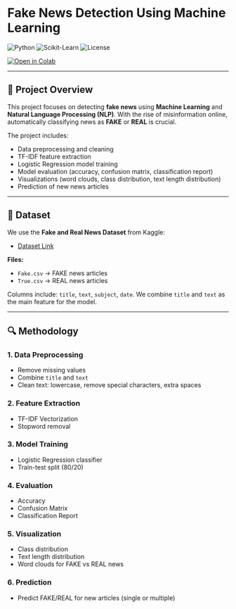 # Fake News Detection Using Machine Learning

![Python](https://img.shields.io/badge/Python-3.9-blue?logo=python&logoColor=white)
![Scikit-Learn](https://img.shields.io/badge/Scikit--Learn-0.24-orange?logo=scikitlearn)
![License](https://img.shields.io/badge/License-MIT-green)

[![Open in Colab](https://colab.research.google.com/assets/colab-badge.svg)](https://colab.research.google.com/drive/1y_N9m-v499kiTFM6xL2lM4skMzvorwds?usp=drive_link)

---

## 📰 Project Overview

This project focuses on detecting **fake news** using **Machine Learning** and **Natural Language Processing (NLP)**. With the rise of misinformation online, automatically classifying news as **FAKE** or **REAL** is crucial.  

The project includes:  

- Data preprocessing and cleaning  
- TF-IDF feature extraction  
- Logistic Regression model training  
- Model evaluation (accuracy, confusion matrix, classification report)  
- Visualizations (word clouds, class distribution, text length distribution)  
- Prediction of new news articles  

---

## 📂 Dataset

We use the **Fake and Real News Dataset** from Kaggle:  

- [Dataset Link](https://www.kaggle.com/datasets/clmentbisaillon/fake-and-real-news-dataset)  

**Files:**  
- `Fake.csv` → FAKE news articles  
- `True.csv` → REAL news articles  

Columns include: `title`, `text`, `subject`, `date`. We combine `title` and `text` as the main feature for the model.

---

## 🔍 Methodology

### 1. Data Preprocessing
- Remove missing values  
- Combine `title` and `text`  
- Clean text: lowercase, remove special characters, extra spaces  

### 2. Feature Extraction
- TF-IDF Vectorization  
- Stopword removal  

### 3. Model Training
- Logistic Regression classifier  
- Train-test split (80/20)  

### 4. Evaluation
- Accuracy  
- Confusion Matrix  
- Classification Report  

### 5. Visualization
- Class distribution  
- Text length distribution  
- Word clouds for FAKE vs REAL news  

### 6. Prediction
- Predict FAKE/REAL for new articles (single or multiple)
